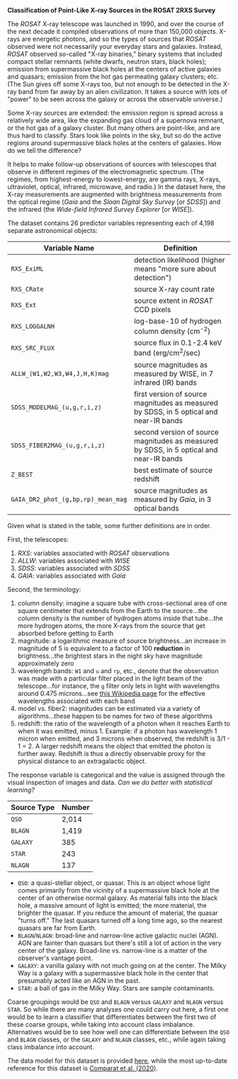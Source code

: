 **Classification of Point-Like X-ray Sources in the ROSAT 2RXS Survey**

The *ROSAT* X-ray telescope was launched in 1990, and over the course of the next decade it compiled observations of more than 150,000 objects. X-rays are energetic photons, and so the types of sources that *ROSAT* observed were not necessarily your everyday stars and galaxies. Instead, *ROSAT* observed so-called "X-ray binaries," binary systems that included compact stellar remnants (white dwarfs, neutron stars, black holes); emission from supermassive black holes at the centers of active galaxies and quasars; emission from the hot gas permeating galaxy clusters; etc. (The Sun gives off some X-rays too, but not enough to be detected in the X-ray band from far away by an alien civilization. It takes a source with lots of "power" to be seen across the galaxy or across the observable universe.)

Some X-ray sources are extended: the emission region is spread across a relatively wide area, like the expanding gas cloud of a supernova remnant, or the hot gas of a galaxy cluster. But many others are point-like, and are thus hard to classify. Stars look like points in the sky, but so do the active regions around supermassive black holes at the centers of galaxies. How do we tell the difference?

It helps to make follow-up observations of sources with telescopes that observe in different regimes of the electromagnetic spectrum. (The regimes, from highest-energy to lowest-energy, are gamma rays, X-rays, ultraviolet, optical, infrared, microwave, and radio.) In the dataset here, the X-ray measurements are augmented with brightness measurements from the optical regime (*Gaia* and the *Sloan Digital Sky Survey* [or *SDSS*]) and the infrared (the *Wide-field Infrared Survey Explorer* [or *WISE*]).

The dataset contains 26 predictor variables representing each of 4,198 separate astronomical objects:

| Variable Name | Definition |
| ------------- | ---------- |
| `RXS_ExiML` | detection likelihood (higher means "more sure about detection")|
| `RXS_CRate` | source X-ray count rate |
| `RXS_Ext`   | source extent in *ROSAT* CCD pixels |
| `RXS_LOGGALNH` | log-base-10 of hydrogen column density (cm<sup>-2</sup>) |
| `RXS_SRC_FLUX` | source flux in 0.1-2.4 keV band (erg/cm<sup>2</sup>/sec) |
| `ALLW_(W1,W2,W3,W4,J,H,K)mag` | source magnitudes as measured by WISE, in 7 infrared (IR) bands |
| `SDSS_MODELMAG_(u,g,r,i,z)` | first version of source magnitudes as measured by SDSS, in 5 optical and near-IR bands |
| `SDSS_FIBER2MAG_(u,g,r,i,z)` | second version of source magnitudes as measured by SDSS, in 5 optical and near-IR bands |
| `Z_BEST` | best estimate of source redshift |
| `GAIA_DR2_phot_(g,bp,rp)_mean_mag` | source magnitudes as measured by *Gaia*, in 3 optical bands |

Given what is stated in the table, some further definitions are in order.

First, the telescopes:

1. *RXS*: variables associated with *ROSAT* observations
2. *ALLW*: variables associated with *WISE*
3. *SDSS*: variables associated with *SDSS*
4. *GAIA*: variables associated with *Gaia*

Second, the terminology:

1. column density: imagine a square tube with cross-sectional area of one square centimeter that extends from the Earth to the source...the column density is the number of hydrogen atoms inside that tube...the more hydrogen atoms, the more X-rays from the source that get absorbed before getting to Earth
2. magnitude: a logarithmic measure of source brightness...an increase in magnitude of 5 is equivalent to a factor of 100 **reduction** in brightness...the brightest stars in the night sky have magnitude approximately zero
3. wavelength bands: `W1` and `u` and `rp`, etc., denote that the observation was made with a particular filter placed in the light beam of the telescope...for instance, the `g` filter only lets in light with wavelengths around 0.475 microns...see [this Wikipedia page](https://en.wikipedia.org/wiki/Photometric_system) for the effective wavelengths associated with each band
4. model vs. fiber2: magnitudes can be estimated via a variety of algorithms...these happen to be names for two of these algorithms
5. redshift: the ratio of the wavelength of a photon when it reaches Earth to when it was emitted, minus 1. Example: if a photon has wavelength 1 micron when emitted, and 3 microns when observed, the redshift is 3/1 - 1 = 2. A larger redshift means the object that emitted the photon is further away. Redshift is thus a directly observable proxy for the physical distance to an extragalactic object.

The response variable is categorical and the value is assigned through the visual inspection of images and data. *Can we do better with statistical learning?*

| Source Type | Number |
| ----------- | ------ |
| `QSO`         | 2,014 |
| `BLAGN`       | 1,419 |
| `GALAXY`      | 385 |
| `STAR`        | 243 |
| `NLAGN`       | 137 |

- `QSO`: a quasi-stellar object, or quasar. This is an object whose light 
comes primarily from the vicinity of a supermassive black hole at the center
of an otherwise normal galaxy. As material falls into the black hole, a massive
amount of light is emitted; the more material, the brighter the quasar.
If you reduce the amount of material, the quasar "turns off." The last quasars
turned off a long time ago, so the nearest quasars are far from Earth.
- `BLAGN`/`NLAGN`: broad-line and narrow-line active galactic nuclei (AGN).
AGN are fainter than quasars but there's still a lot of action in the very
center of the galaxy. Broad-line vs. narrow-line is a matter of the
observer's vantage point.
- `GALAXY`: a vanilla galaxy with not much going on at the center. The Milky
Way is a galaxy with a supermassive black hole in the center that presumably
acted like an AGN in the past.
- `STAR`: a ball of gas in the Milky Way. Stars are sample contaminants.

Coarse groupings would be `QSO` and `BLAGN` versus `GALAXY` and `NLAGN` versus `STAR`. So while there are many analyses one could carry out here, a first one would be to learn a classifier that differentiates between the first two of these coarse groups, while taking into account class imbalance. Alternatives would be to see how well one can differentiate between the `QSO` and `BLAGN` classes, or the `GALAXY` and `NLAGN` classes, etc., while again taking class imbalance into account.

The data model for this dataset is provided [here](https://data.sdss.org/datamodel/files/SPIDERS_ANALYSIS/VAC_spiders_2RXS_DR16.html), while
the most up-to-date reference for this dataset is [Comparat et al. (2020)](https://arxiv.org/pdf/1912.03068.pdf).

